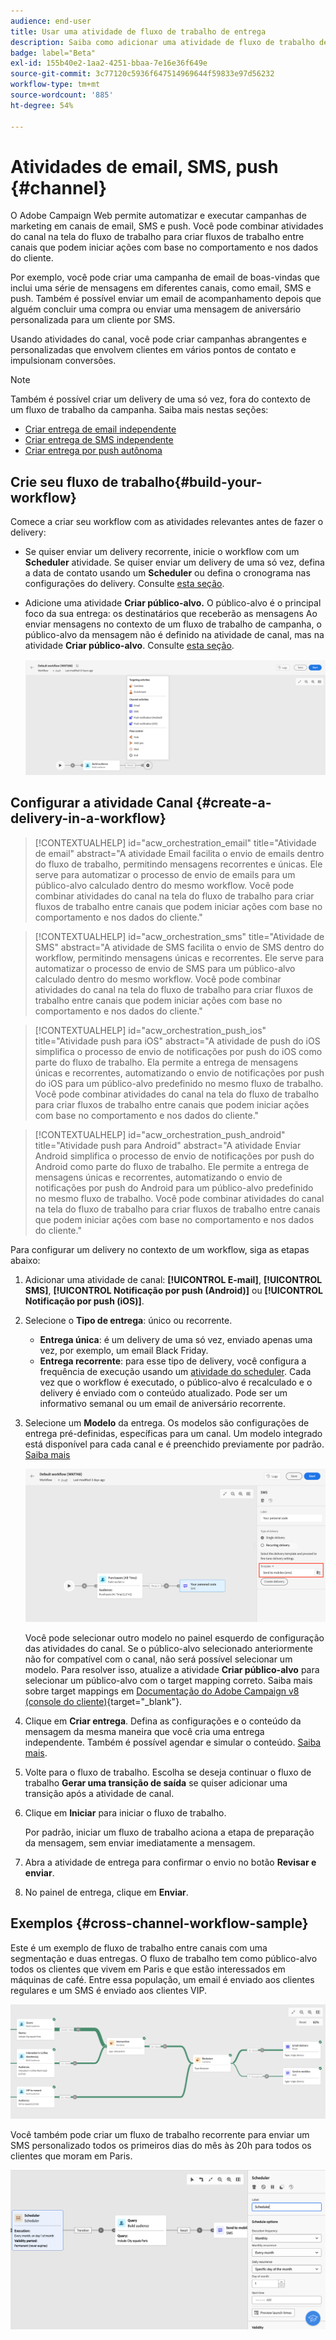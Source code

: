 ```yaml
---
audience: end-user
title: Usar uma atividade de fluxo de trabalho de entrega
description: Saiba como adicionar uma atividade de fluxo de trabalho de entrega (Email, Push, SMS)
badge: label="Beta"
exl-id: 155b40e2-1aa2-4251-bbaa-7e16e36f649e
source-git-commit: 3c77120c5936f647514969644f59833e97d56232
workflow-type: tm+mt
source-wordcount: '885'
ht-degree: 54%

---
```


# Atividades de email, SMS, push {#channel}

O Adobe Campaign Web permite automatizar e executar campanhas de marketing em canais de email, SMS e push. Você pode combinar atividades do canal na tela do fluxo de trabalho para criar fluxos de trabalho entre canais que podem iniciar ações com base no comportamento e nos dados do cliente.

Por exemplo, você pode criar uma campanha de email de boas-vindas que inclui uma série de mensagens em diferentes canais, como email, SMS e push. Também é possível enviar um email de acompanhamento depois que alguém concluir uma compra ou enviar uma mensagem de aniversário personalizada para um cliente por SMS.

Usando atividades do canal, você pode criar campanhas abrangentes e personalizadas que envolvem clientes em vários pontos de contato e impulsionam conversões.

>[!NOTE]
>
>Também é possível criar um delivery de uma só vez, fora do contexto de um fluxo de trabalho da campanha. Saiba mais nestas seções:
>* [Criar entrega de email independente](../../email/create-email.md)
>* [Criar entrega de SMS independente](../../sms/create-sms.md)
>* [Criar entrega por push autônoma](../../push/create-push.md)

## Crie seu fluxo de trabalho{#build-your-workflow}

Comece a criar seu workflow com as atividades relevantes antes de fazer o delivery:

* Se quiser enviar um delivery recorrente, inicie o workflow com um **Scheduler** atividade. Se quiser enviar um delivery de uma só vez, defina a data de contato usando um **Scheduler** ou defina o cronograma nas configurações do delivery. Consulte [esta seção](scheduler.md).

* Adicione uma atividade **Criar público-alvo.** O público-alvo é o principal foco da sua entrega: os destinatários que receberão as mensagens Ao enviar mensagens no contexto de um fluxo de trabalho de campanha, o público-alvo da mensagem não é definido na atividade de canal, mas na atividade **Criar público-alvo**. Consulte [esta seção](build-audience.md).

  ![](../../msg/assets/add-delivery-in-wf.png)

## Configurar a atividade Canal {#create-a-delivery-in-a-workflow}


>[!CONTEXTUALHELP]
>id="acw_orchestration_email"
>title="Atividade de email"
>abstract="A atividade Email facilita o envio de emails dentro do fluxo de trabalho, permitindo mensagens recorrentes e únicas. Ele serve para automatizar o processo de envio de emails para um público-alvo calculado dentro do mesmo workflow. Você pode combinar atividades do canal na tela do fluxo de trabalho para criar fluxos de trabalho entre canais que podem iniciar ações com base no comportamento e nos dados do cliente."


>[!CONTEXTUALHELP]
>id="acw_orchestration_sms"
>title="Atividade de SMS"
>abstract="A atividade de SMS facilita o envio de SMS dentro do workflow, permitindo mensagens únicas e recorrentes. Ele serve para automatizar o processo de envio de SMS para um público-alvo calculado dentro do mesmo workflow. Você pode combinar atividades do canal na tela do fluxo de trabalho para criar fluxos de trabalho entre canais que podem iniciar ações com base no comportamento e nos dados do cliente."


>[!CONTEXTUALHELP]
>id="acw_orchestration_push_ios"
>title="Atividade push para iOS"
>abstract="A atividade de push do iOS simplifica o processo de envio de notificações por push do iOS como parte do fluxo de trabalho. Ela permite a entrega de mensagens únicas e recorrentes, automatizando o envio de notificações por push do iOS para um público-alvo predefinido no mesmo fluxo de trabalho. Você pode combinar atividades do canal na tela do fluxo de trabalho para criar fluxos de trabalho entre canais que podem iniciar ações com base no comportamento e nos dados do cliente."


>[!CONTEXTUALHELP]
>id="acw_orchestration_push_android"
>title="Atividade push para Android"
>abstract="A atividade Enviar Android simplifica o processo de envio de notificações por push do Android como parte do fluxo de trabalho. Ele permite a entrega de mensagens únicas e recorrentes, automatizando o envio de notificações por push do Android para um público-alvo predefinido no mesmo fluxo de trabalho. Você pode combinar atividades do canal na tela do fluxo de trabalho para criar fluxos de trabalho entre canais que podem iniciar ações com base no comportamento e nos dados do cliente."

Para configurar um delivery no contexto de um workflow, siga as etapas abaixo:

1. Adicionar uma atividade de canal: **[!UICONTROL E-mail]**, **[!UICONTROL SMS]**, **[!UICONTROL Notificação por push (Android)]** ou **[!UICONTROL Notificação por push (iOS)]**.

1. Selecione o **Tipo de entrega**: único ou recorrente.

   * **Entrega única**: é um delivery de uma só vez, enviado apenas uma vez, por exemplo, um email Black Friday.
   * **Entrega recorrente**: para esse tipo de delivery, você configura a frequência de execução usando um [atividade do scheduler](scheduler.md). Cada vez que o workflow é executado, o público-alvo é recalculado e o delivery é enviado com o conteúdo atualizado. Pode ser um informativo semanal ou um email de aniversário recorrente.

1. Selecione um **Modelo** da entrega. Os modelos são configurações de entrega pré-definidas, específicas para um canal. Um modelo integrado está disponível para cada canal e é preenchido previamente por padrão. [Saiba mais](../../msg/delivery-template.md)

   ![](../assets/delivery-activity-in-wf.png)

   Você pode selecionar outro modelo no painel esquerdo de configuração das atividades do canal. Se o público-alvo selecionado anteriormente não for compatível com o canal, não será possível selecionar um modelo. Para resolver isso, atualize a atividade **Criar público-alvo** para selecionar um público-alvo com o target mapping correto. Saiba mais sobre target mappings em [Documentação do Adobe Campaign v8 (console do cliente)](https://experienceleague.adobe.com/docs/campaign/campaign-v8/audience/add-profiles/target-mappings.html?lang=pt-BR){target="_blank"}.

1. Clique em **Criar entrega**. Defina as configurações e o conteúdo da mensagem da mesma maneira que você cria uma entrega independente. Também é possível agendar e simular o conteúdo. [Saiba mais](../../msg/gs-messages.md).

1. Volte para o fluxo de trabalho. Escolha se deseja continuar o fluxo de trabalho **Gerar uma transição de saída** se quiser adicionar uma transição após a atividade de canal.

1. Clique em **Iniciar** para iniciar o fluxo de trabalho.

   Por padrão, iniciar um fluxo de trabalho aciona a etapa de preparação da mensagem, sem enviar imediatamente a mensagem.

1. Abra a atividade de entrega para confirmar o envio no botão **Revisar e enviar**.

1. No painel de entrega, clique em **Enviar**.

## Exemplos {#cross-channel-workflow-sample}

Este é um exemplo de fluxo de trabalho entre canais com uma segmentação e duas entregas. O fluxo de trabalho tem como público-alvo todos os clientes que vivem em Paris e que estão interessados em máquinas de café. Entre essa população, um email é enviado aos clientes regulares e um SMS é enviado aos clientes VIP.

![](../assets/workflow-channel-example.png)

<!--
description, which use case you can perform (common other activities that you can link before of after the activity)

how to add and configure the activity

example of a configured activity within a workflow
The Email delivery activity allows you to configure the sending an email in a workflow. 

-->

Você também pode criar um fluxo de trabalho recorrente para enviar um SMS personalizado todos os primeiros dias do mês às 20h para todos os clientes que moram em Paris.

![](../assets/workflow-channel-example2.png)

<!-- Scheduled emails available?

This can be a single send email and sent just once, or it can be a recurring email.
* Single send emails are standard emails, sent once.
* Recurring emails allow you to send the same email multiple times to different targets over a defined period. You can aggregate the deliveries per period in order to get reports that correspond to your needs.

When linked to a scheduler, you can define recurring emails.
Email recipients are defined upstream of the activity in the same workflow, via an Audience targeting activity.

-->


<!--The message preparation is triggered according to the workflow execution parameters. From the message dashboard, you can select whether to request or not a manual confirmation to send the message (required by default). You can start the workflow manually or place a scheduler activity in the workflow to automate execution.-->
